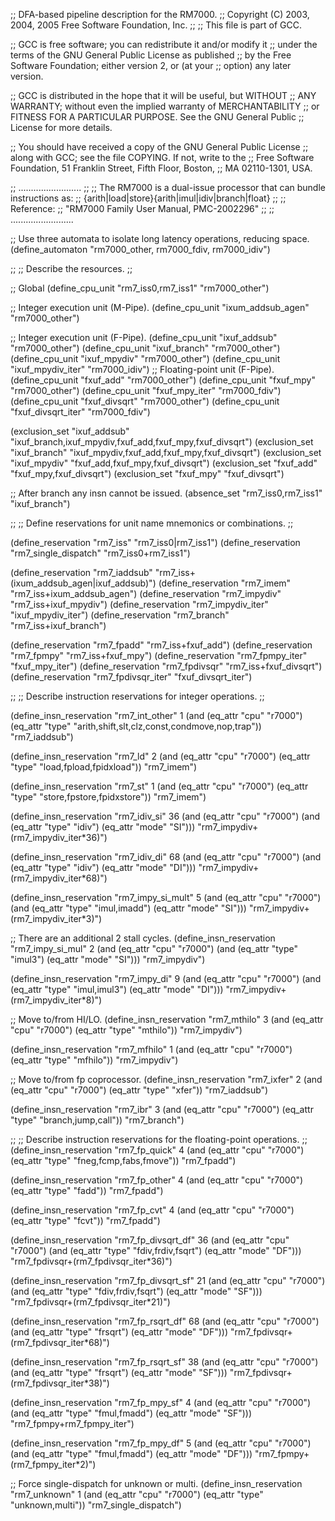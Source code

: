 ;; DFA-based pipeline description for the RM7000.
;;   Copyright (C) 2003, 2004, 2005 Free Software Foundation, Inc.
;;
;; This file is part of GCC.

;; GCC is free software; you can redistribute it and/or modify it
;; under the terms of the GNU General Public License as published
;; by the Free Software Foundation; either version 2, or (at your
;; option) any later version.

;; GCC is distributed in the hope that it will be useful, but WITHOUT
;; ANY WARRANTY; without even the implied warranty of MERCHANTABILITY
;; or FITNESS FOR A PARTICULAR PURPOSE.  See the GNU General Public
;; License for more details.

;; You should have received a copy of the GNU General Public License
;; along with GCC; see the file COPYING.  If not, write to the
;; Free Software Foundation, 51 Franklin Street, Fifth Floor, Boston,
;; MA 02110-1301, USA.

;; .........................
;;
;; The RM7000 is a dual-issue processor that can bundle instructions as:
;; {arith|load|store}{arith|imul|idiv|branch|float}
;;
;; Reference:
;;   "RM7000 Family User Manual, PMC-2002296"
;;
;; .........................

;; Use three automata to isolate long latency operations, reducing space.
(define_automaton "rm7000_other, rm7000_fdiv, rm7000_idiv")

;;
;; Describe the resources.
;;

;; Global
(define_cpu_unit "rm7_iss0,rm7_iss1" "rm7000_other")

;; Integer execution unit (M-Pipe).
(define_cpu_unit "ixum_addsub_agen" "rm7000_other")

;; Integer execution unit (F-Pipe).
(define_cpu_unit "ixuf_addsub" "rm7000_other")
(define_cpu_unit "ixuf_branch" "rm7000_other")
(define_cpu_unit "ixuf_mpydiv" "rm7000_other")
(define_cpu_unit "ixuf_mpydiv_iter" "rm7000_idiv")
;; Floating-point unit (F-Pipe).
(define_cpu_unit "fxuf_add" "rm7000_other")
(define_cpu_unit "fxuf_mpy" "rm7000_other")
(define_cpu_unit "fxuf_mpy_iter" "rm7000_fdiv")
(define_cpu_unit "fxuf_divsqrt" "rm7000_other")
(define_cpu_unit "fxuf_divsqrt_iter" "rm7000_fdiv")

(exclusion_set "ixuf_addsub"
	       "ixuf_branch,ixuf_mpydiv,fxuf_add,fxuf_mpy,fxuf_divsqrt")
(exclusion_set "ixuf_branch" "ixuf_mpydiv,fxuf_add,fxuf_mpy,fxuf_divsqrt")
(exclusion_set "ixuf_mpydiv" "fxuf_add,fxuf_mpy,fxuf_divsqrt")
(exclusion_set "fxuf_add" "fxuf_mpy,fxuf_divsqrt")
(exclusion_set "fxuf_mpy" "fxuf_divsqrt")

;; After branch any insn cannot be issued.
(absence_set "rm7_iss0,rm7_iss1" "ixuf_branch")

;;
;; Define reservations for unit name mnemonics or combinations.
;;

(define_reservation "rm7_iss" "rm7_iss0|rm7_iss1")
(define_reservation "rm7_single_dispatch" "rm7_iss0+rm7_iss1")

(define_reservation "rm7_iaddsub" "rm7_iss+(ixum_addsub_agen|ixuf_addsub)")
(define_reservation "rm7_imem" "rm7_iss+ixum_addsub_agen")
(define_reservation "rm7_impydiv" "rm7_iss+ixuf_mpydiv")
(define_reservation "rm7_impydiv_iter" "ixuf_mpydiv_iter")
(define_reservation "rm7_branch" "rm7_iss+ixuf_branch")

(define_reservation "rm7_fpadd"	"rm7_iss+fxuf_add")
(define_reservation "rm7_fpmpy"	"rm7_iss+fxuf_mpy")
(define_reservation "rm7_fpmpy_iter" "fxuf_mpy_iter")
(define_reservation "rm7_fpdivsqr" "rm7_iss+fxuf_divsqrt")
(define_reservation "rm7_fpdivsqr_iter" "fxuf_divsqrt_iter")

;;
;; Describe instruction reservations for integer operations.
;;

(define_insn_reservation "rm7_int_other" 1
  (and (eq_attr "cpu" "r7000")
       (eq_attr "type" "arith,shift,slt,clz,const,condmove,nop,trap"))
  "rm7_iaddsub")

(define_insn_reservation "rm7_ld" 2
  (and (eq_attr "cpu" "r7000")
       (eq_attr "type" "load,fpload,fpidxload"))
  "rm7_imem")

(define_insn_reservation "rm7_st" 1
  (and (eq_attr "cpu" "r7000")
       (eq_attr "type" "store,fpstore,fpidxstore"))
  "rm7_imem")

(define_insn_reservation "rm7_idiv_si" 36
  (and (eq_attr "cpu" "r7000")
       (and (eq_attr "type" "idiv")
	    (eq_attr "mode" "SI")))
  "rm7_impydiv+(rm7_impydiv_iter*36)")

(define_insn_reservation "rm7_idiv_di" 68
  (and (eq_attr "cpu" "r7000")
       (and (eq_attr "type" "idiv")
	    (eq_attr "mode" "DI")))
  "rm7_impydiv+(rm7_impydiv_iter*68)")

(define_insn_reservation "rm7_impy_si_mult" 5
  (and (eq_attr "cpu" "r7000")
       (and (eq_attr "type" "imul,imadd")
	    (eq_attr "mode" "SI")))
  "rm7_impydiv+(rm7_impydiv_iter*3)")

;; There are an additional 2 stall cycles.
(define_insn_reservation "rm7_impy_si_mul" 2
  (and (eq_attr "cpu" "r7000")
       (and (eq_attr "type" "imul3")
	    (eq_attr "mode" "SI")))
  "rm7_impydiv")

(define_insn_reservation "rm7_impy_di" 9
  (and (eq_attr "cpu" "r7000")
       (and (eq_attr "type" "imul,imul3")
	    (eq_attr "mode" "DI")))
  "rm7_impydiv+(rm7_impydiv_iter*8)")

;; Move to/from HI/LO.
(define_insn_reservation "rm7_mthilo" 3
  (and (eq_attr "cpu" "r7000")
       (eq_attr "type" "mthilo"))
  "rm7_impydiv")

(define_insn_reservation "rm7_mfhilo" 1
  (and (eq_attr "cpu" "r7000")
       (eq_attr "type" "mfhilo"))
  "rm7_impydiv")

;; Move to/from fp coprocessor.
(define_insn_reservation "rm7_ixfer" 2
  (and (eq_attr "cpu" "r7000")
       (eq_attr "type" "xfer"))
  "rm7_iaddsub")

(define_insn_reservation "rm7_ibr" 3
  (and (eq_attr "cpu" "r7000")
       (eq_attr "type" "branch,jump,call"))
  "rm7_branch")

;;
;; Describe instruction reservations for the floating-point operations.
;;
(define_insn_reservation "rm7_fp_quick" 4
  (and (eq_attr "cpu" "r7000")
       (eq_attr "type" "fneg,fcmp,fabs,fmove"))
  "rm7_fpadd")

(define_insn_reservation "rm7_fp_other" 4
  (and (eq_attr "cpu" "r7000")
       (eq_attr "type" "fadd"))
  "rm7_fpadd")

(define_insn_reservation "rm7_fp_cvt" 4
  (and (eq_attr "cpu" "r7000")
       (eq_attr "type" "fcvt"))
  "rm7_fpadd")

(define_insn_reservation "rm7_fp_divsqrt_df" 36
  (and (eq_attr "cpu" "r7000")
       (and (eq_attr "type" "fdiv,frdiv,fsqrt")
	    (eq_attr "mode" "DF")))
  "rm7_fpdivsqr+(rm7_fpdivsqr_iter*36)")

(define_insn_reservation "rm7_fp_divsqrt_sf" 21
  (and (eq_attr "cpu" "r7000")
       (and (eq_attr "type" "fdiv,frdiv,fsqrt")
	    (eq_attr "mode" "SF")))
  "rm7_fpdivsqr+(rm7_fpdivsqr_iter*21)")

(define_insn_reservation "rm7_fp_rsqrt_df" 68
  (and (eq_attr "cpu" "r7000")
       (and (eq_attr "type" "frsqrt")
	    (eq_attr "mode" "DF")))
  "rm7_fpdivsqr+(rm7_fpdivsqr_iter*68)")

(define_insn_reservation "rm7_fp_rsqrt_sf" 38
  (and (eq_attr "cpu" "r7000")
       (and (eq_attr "type" "frsqrt")
	    (eq_attr "mode" "SF")))
  "rm7_fpdivsqr+(rm7_fpdivsqr_iter*38)")

(define_insn_reservation "rm7_fp_mpy_sf" 4
  (and (eq_attr "cpu" "r7000")
       (and (eq_attr "type" "fmul,fmadd")
	    (eq_attr "mode" "SF")))
  "rm7_fpmpy+rm7_fpmpy_iter")

(define_insn_reservation "rm7_fp_mpy_df" 5
  (and (eq_attr "cpu" "r7000")
       (and (eq_attr "type" "fmul,fmadd")
	    (eq_attr "mode" "DF")))
  "rm7_fpmpy+(rm7_fpmpy_iter*2)")

;; Force single-dispatch for unknown or multi.
(define_insn_reservation "rm7_unknown" 1
  (and (eq_attr "cpu" "r7000")
       (eq_attr "type" "unknown,multi"))
  "rm7_single_dispatch")
